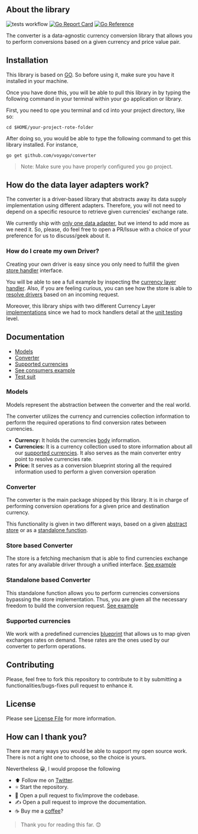 ## About the library

![tests workflow](https://github.com/voyago/converter/actions/workflows/test.yml/badge.svg)
[![Go Report Card](https://goreportcard.com/badge/voyago/converter)](https://goreportcard.com/report/voyago/converter)
[![Go Reference](https://pkg.go.dev/badge/github.com/voyago/converter.svg)](https://pkg.go.dev/github.com/voyago/converter)

The converter is a data-agnostic currency conversion library that allows you to perform conversions based on a given
currency and price value pair.

## Installation

This library is based on [GO](https://golang.org). So before using it, make sure you have it installed in your machine.

Once you have done this, you will be able to pull this library in by typing the following command in your terminal within
your go application or library.

First, you need to ope you terminal and cd into your project directory, like so:

```shell
cd $HOME/your-project-rote-folder
```

After doing so, you would be able to type the following command to get this library installed. For instance,

```shell
go get github.com/voyago/converter
```

> Note: Make sure you have properly configured you go project.

## How do the data layer adapters work?

The converter is a driver-based library that abstracts away its data supply implementation using different adapters.
Therefore, you will not need to depend on a specific resource to retrieve given currencies' exchange rate.

We currently ship with [only one data adapter](https://currencylayer.com/), but we intend to add more as we need it. So,
please, do feel free to open a PR/Issue with a choice of your preference for us to discuss/geek about it.

### How do I create my own Driver?

Creating your own driver is easy since you only need to fulfill the given [store handler](https://github.com/voyago/converter/blob/main/pkg/store/handler/handler.go) interface.

You will be able to see a full example by inspecting the [currency layer handler](https://github.com/voyago/converter/blob/main/pkg/store/handler/currencyLayer/handler.go#L21).
Also, if you are feeling curious, you can see how the store is able to [resolve drivers](https://github.com/voyago/converter/blob/main/pkg/store/store.go#L42) based on an incoming request.

Moreover, this library ships with two different Currency Layer [implementations](https://github.com/voyago/converter/tree/main/pkg/store/handler/currencyLayer)
since we had to mock handlers detail at the [unit testing](https://github.com/voyago/converter/blob/main/tests/unit/store/handler/currencyLayer_test.go#L19) level.

## Documentation
* [Models](#Models)
* [Converter](#Converter)
* [Supported currencies](#Supported-currencies)
* [See consumers example](https://github.com/voyago/converter-tests)
* [Test suit](https://github.com/voyago/converter/tree/main/tests)

### Models

Models represent the abstraction between the converter and the real world.

The converter utilizes the currency and currencies collection information to perform the required operations to find conversion
rates between currencies.

- **Currency:** It holds the currencies [body](https://github.com/voyago/converter/blob/main/pkg/model/currency.go) information.
- **Currencies:** It is a currency collection used to store information about all our [supported currencies](https://github.com/voyago/converter/blob/main/pkg/store/blueprint/currencies.go). It also serves as the main converter entry point to resolve currencies rate.
- **Price:** It serves as a conversion blueprint storing all the required information used to perform a given conversion operation

### Converter

The converter is the main package shipped by this library. It is in charge of performing conversion operations for a given
price and  destination currency.

This functionality is given in two different ways, based on a given [abstract store](#Store-based-Converter) or as a [standalone function](#Standalone-based-Converter).

### Store based Converter

The store is a fetching mechanism that is able to find currencies exchange rates for any available driver through a unified
interface. [See example](https://github.com/voyago/converter/blob/main/tests/unit/conversion/converter_test.go#L60-L84)

### Standalone based Converter

This standalone function allows you to perform currencies conversions bypassing the store implementation. Thus, you are
given all the necessary freedom to build the conversion request. [See example](https://github.com/voyago/converter/blob/main/tests/unit/conversion/converter_test.go#L12-L58)

### Supported currencies

We work with a predefined currencies [blueprint](https://github.com/voyago/converter/blob/main/resources/currencies.json)
that allows us to map given exchanges rates on demand. These rates are the ones used by our converter to perform operations.

## Contributing

Please, feel free to fork this repository to contribute to it by submitting a functionalities/bugs-fixes pull request to enhance it.

## License

Please see [License File](https://github.com/voyago/converter/blob/main/LICENSE) for more information.

## How can I thank you?

There are many ways you would be able to support my open source work. There is not a right one to choose, so the choice is yours.

Nevertheless :grinning:, I would propose the following

- :arrow_up: Follow me on [Twitter](https://twitter.com/gocanto).
- :star: Start the repository.
- :handshake: Open a pull request to fix/improve the codebase.
- :writing_hand: Open a pull request to improve the documentation.
- :coffee: Buy me a [coffee](https://github.com/sponsors/gocanto)?

> Thank you for reading this far. :blush:
